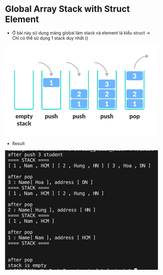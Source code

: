 # Global Array Stack with Struct Element

- Ở bài này sử dụng mảng global làm stack và element là kiểu struct -> Chỉ có thể sử dụng 1 stack duy nhất ()

![image](./img/img.png)

- Result

![result](./img/result.png)
